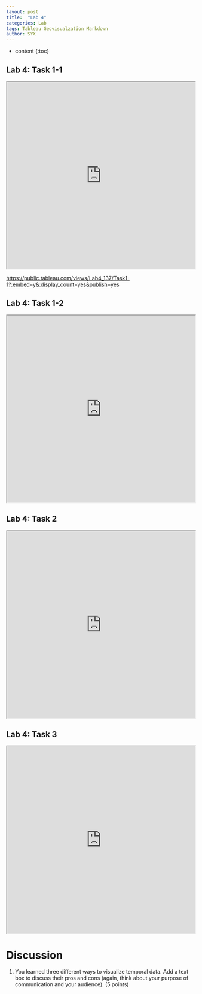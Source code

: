 ```yaml
---
layout: post
title:  "Lab 4"
categories: Lab
tags: Tableau Geovisualzation Markdown
author: SYX
---
```


* content
{:toc}

## Lab 4: Task 1-1
<iframe src="https://public.tableau.com/views/Lab4_137/Task1-1?:showVizHome=no&:embed=true" width="100%" height="500"></iframe>




https://public.tableau.com/views/Lab4_137/Task1-1?:embed=y&:display_count=yes&publish=yes

## Lab 4: Task 1-2
<iframe src="https://public.tableau.com/views/Lab4_137/Task1-2?:showVizHome=no&:embed=true" width="100%" height="500"></iframe>

## Lab 4: Task 2
<iframe src="https://public.tableau.com/views/Lab4_137/Task2?:showVizHome=no&:embed=true" width="100%" height="500"></iframe>

## Lab 4: Task 3
<iframe src="https://public.tableau.com/views/Lab4_137/Task3?:showVizHome=no&:embed=true" width="100%" height="500"></iframe>




# Discussion
1. You learned three different ways to visualize temporal data. Add a text box to discuss their pros
and cons (again, think about your purpose of communication and your audience). (5 points)

 
